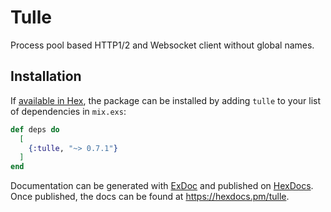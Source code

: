 # Tulle

Process pool based HTTP1/2 and Websocket client without global names.

## Installation

If [available in Hex](https://hex.pm/docs/publish), the package can be installed
by adding `tulle` to your list of dependencies in `mix.exs`:

```elixir
def deps do
  [
    {:tulle, "~> 0.7.1"}
  ]
end
```

Documentation can be generated with [ExDoc](https://github.com/elixir-lang/ex_doc)
and published on [HexDocs](https://hexdocs.pm). Once published, the docs can
be found at <https://hexdocs.pm/tulle>.

